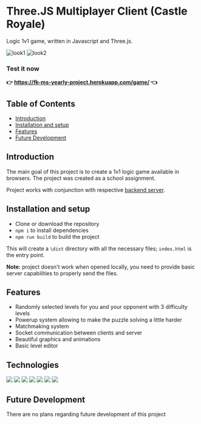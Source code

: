 # Three.JS Multiplayer Client (Castle Royale)

Logic 1v1 game, written in Javascript and Three.js.

![look1](https://user-images.githubusercontent.com/49323088/173359614-84156176-ddec-4b50-8791-09ada77c6c90.png)
![look2](https://user-images.githubusercontent.com/49323088/173359629-a9e2a74d-0aa8-4ca8-893c-b90f296dda1e.png)

### Test it now 
**👉 https://fk-ms-yearly-project.herokuapp.com/game/ 👈**

## Table of Contents
- [Introduction](#introduction)
- [Installation and setup](#installation-and-setup)
- [Features](#features)
- [Future Development](#future-development)

## Introduction
The main goal of this project is to create a 1v1 logic game available in browsers. The project was created as a school assignment.

Project works with conjunction with respective [backend server](https://github.com/PrivPolicy/threejs-multiplayer-server).

## Installation and setup
- Clone or download the repository
- `npm i` to install dependencies
- `npm run build` to build the project

This will create a `\dist` directory with all the necessary files; `index.html` is the entry point.

**Note:** project doesn't work when opened locally, you need to provide basic server capabilities to properly send the files.

## Features
- Randomly selected levels for you and your opponent with 3 difficulty levels
- Powerup system allowing to make the puzzle solving a little harder
- Matchmaking system
- Socket communication between clients and server
- Beautiful graphics and animations
- Basic level editor

## Technologies

<p>
 <img src="https://img.shields.io/badge/Three.js-000000?logo=Three.js&logoColor=white&style=for-the-badge" /> 
 <img src="https://img.shields.io/badge/Sass-CC6699?logo=Sass&logoColor=white&style=for-the-badge" /> 
 <img src="https://img.shields.io/badge/JavaScript-F7DF1E?logo=JavaScript&logoColor=black&style=for-the-badge" />  
 <img src="https://img.shields.io/badge/HTML5-E34F26?logo=HTML5&logoColor=white&style=for-the-badge" /> 
 <img src="https://img.shields.io/badge/CSS3-1572B6?logo=CSS3&logoColor=white&style=for-the-badge" /> 
 <img src="https://img.shields.io/badge/Webpack-8DD6F9?logo=Webpack&logoColor=black&style=for-the-badge" /> 
 <img src="https://img.shields.io/badge/Blender-F5792A?logo=Blender&logoColor=white&style=for-the-badge" /> 
</p>

## Future Development
There are no plans regarding future development of this project

